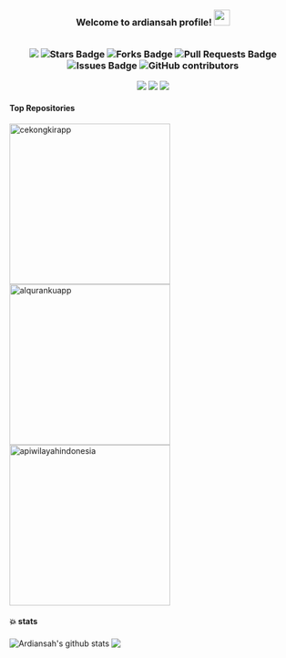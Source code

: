 <h3 align="center">
  Welcome to ardiansah profile!
  <img src="https://media.giphy.com/media/hvRJCLFzcasrR4ia7z/giphy.gif" width="28">

<br/>
<br/>
 <p>
    <a target="blank"><img src="https://komarev.com/ghpvc/?username=ardian-sh"/></a>
    <a target="blank"><img src="https://img.shields.io/github/stars/ardian-sh/ardian-sh" alt="Stars Badge"/></a>
    <a target="blank"><img src="https://img.shields.io/github/forks/ardian-sh/ardian-sh" alt="Forks Badge"/></a>
    <a target="blank"><img src="https://img.shields.io/github/issues-pr/ardian-sh/ardian-sh" alt="Pull Requests Badge"/></a>
    <a target="blank"><img src="https://img.shields.io/github/issues/ardian-sh/ardian-sh" alt="Issues Badge"/></a>
    <a target="blank"><img alt="GitHub contributors" src="https://img.shields.io/github/contributors/ardian-sh/ardian-sh?color=2b9348"></a>
</p>
  <p>
    <a href="https://www.facebook.com/ardiansah.info" target="blank"><img src="https://img.shields.io/badge/Ardiansah-1877F2?style=flat&logo=facebook&logoColor=white" /></a>
    <a href="ardiansah-info.medium.com" target="blank"><img src="https://img.shields.io/badge/Ardiansah-30302f?style=flat&logo=medium" /></a>
    <a href="www.linkedin.com/in/ardiansah" target="blank"><img src="https://img.shields.io/badge/Ardiansah-0077B5?style=flat&logo=linkedin&logoColor=white" /></a>
</p>
</h3>

#### Top Repositories

<p align="left">
  <a href="https://github.com/ardian-sh/cekongkirApp"><img width="282" src="https://github-readme-stats.vercel.app/api/pin/?username=ardian-sh&repo=cekongkirApp&theme=dracula" alt="cekongkirapp"></a>
  <a href="https://github.com/ardian-sh/AlqurankuApp"><img width="282" src="https://github-readme-stats.vercel.app/api/pin/?username=ardian-sh&repo=AlqurankuApp&theme=dracula" alt="alqurankuapp"></a>
  <a href="https://github.com/ardian-sh/api-wilayah-indonesia"> <img width="282" src="https://github-readme-stats.vercel.app/api/pin/?username=ardian-sh&repo=api-wilayah-indonesia&theme=dracula" alt="apiwilayahindonesia"></a>
</p>

#### 💥 stats
<img align="center" src="https://github-readme-stats.vercel.app/api?username=ardian-sh&show_icons=true&hide=contribs,prs&cache_seconds=86400&theme=dracula" alt="Ardiansah's github stats" />

<img align="center" src="https://github-readme-stats.vercel.app/api/top-langs/?username=ardian-sh&layout=compact&theme=dracula&hide_border=true" />

